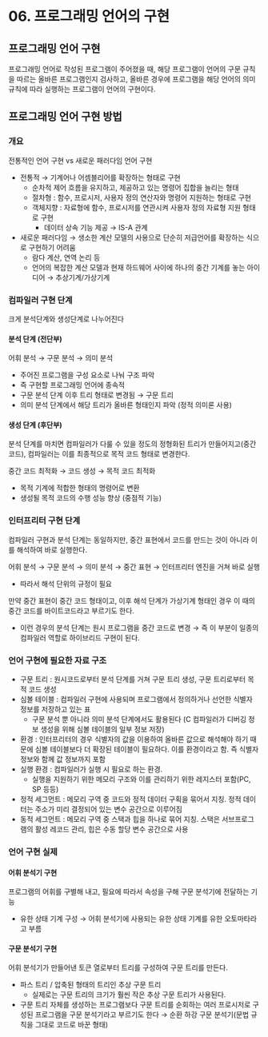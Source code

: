 # 06. 프로그래밍 언어의 구현
## 프로그래밍 언어 구현
프로그래밍 언어로 작성된 프로그램이 주어졌을 때, 해당 프로그램이 언어의 구문 규칙을 따르는 올바른 프로그램인지 검사하고, 올바른 경우에 프로그램을 해당 언어의 의미 규칙에 따라 실행하는 프로그램이 언어의 구현이다.
## 프로그래밍 언어 구현 방법
### 개요
전통적인 언어 구현 vs 새로운 패러다임 언어 구현
- 전통적 → 기계어나 어셈블리어를 확장하는 형태로 구현
	- 순차적 제어 흐름을 유지하고, 제공하고 있는 명령어 집합을 늘리는 형태
	- 절차형 : 함수, 프로시저, 사용자 정의 연산자와 명령어 지원하는 형태로 구현
	- 객체지향 : 자료형에 함수, 프로시저를 연관시켜 사용자 정의 자료형 지원 형태로 구현
		- 데이터 상속 기능 제공 → IS-A 관계
- 새로운 패러다임 → 생소한 계산 모델의 사용으로 단순히 저급언어를 확장하는 식으로 구현하기 어려움
	- 람다 계산, 연역 논리 등
	- 언어의 복잡한 계산 모델과 현재 하드웨어 사이에 하나의 중간 기계를 놓는 아이디어 → 추상기계/가상기계
### 컴파일러 구현 단계
크게 분석단계와 생성단계로 나누어진다
#### 분석 단계 (전단부)
어휘 분석 → 구문 분석 → 의미 분석
- 주어진 프로그램을 구성 요소로 나눠 구조 파악
- 즉 구현할 프로그래밍 언어에 종속적
- 구문 분석 단계 이후 트리 형태로 변경됨 → 구문 트리
- 의미 분석 단계에서 해당 트리가 올바른 형태인지 파악 (정적 의미론 사용)
#### 생성 단계 (후단부)
분석 단계를 마치면 컴파일러가 다룰 수 있을 정도의 정형화된 트리가 만들어지고(중간 코드), 컴파일러는 이를 최종적으로 목적 코드 형태로 변경한다.

중간 코드 최적화 → 코드 생성 → 목적 코드 최적화
- 목적 기계에 적합한 형태의 명령어로 변환
- 생성될 목적 코드의 수행 성능 향상 (중점적 기능)
### 인터프리터 구현 단계
컴파일러 구현과 분석 단계는 동일하지만, 중간 표현에서 코드를 만드는 것이 아니라 이를 해석하여 바로 실행한다.

어휘 분석 → 구문 분석 → 의미 분석 → 중간 표현 → 인터프리터 엔진을 거쳐 바로 실행
- 따라서 해석 단위의 규정이 필요

만약 중간 표현이 중간 코드 형태이고, 이후 해석 단계가 가상기계 형태인 경우 이 때의 중간 코드를 바이트코드라고 부르기도 한다.
- 이런 경우의 분석 단계는 원시 프로그램을 중간 코드로 변경 → 즉 이 부분이 일종의 컴파일러 역할로 하이브리드 구현이 된다.
### 언어 구현에 필요한 자료 구조
- 구문 트리 : 원시코드로부터 분석 단계를 거쳐 구문 트리 생성, 구문 트리로부터 목적 코드 생성
- 심볼 테이블 : 컴파일러 구현에 사용되며 프로그램에서 정의하거나 선언한 식별자 정보를 저장하고 있는 표
	- 구문 분석 뿐 아니라 의미 분석 단계에서도 활용된다 (C 컴파일러가 디버깅 정보 생성을 위해 심볼 테이블의 일부 정보 저장)
- 환경 : 인터프리터의 경우 식별자의 값을 이용하여 올바른 값으로 해석해야 하기 때문에 심볼 테이블보다 더 확장된 테이블이 필요하다. 이를 환경이라고 함. 즉 식별자 정보와 함께 값 정보까지 포함
- 실행 환경 : 컴파일러가 실행 시 필요로 하는 환경.
	- 실행을 지원하기 위한 메모리 구조와 이를 관리하기 위한 레지스터 포함(PC, SP 등등)
- 정적 세그먼트 : 메모리 구역 중 코드와 정적 데이터 구획을 묶어서 지칭. 정적 데이터는 주소가 미리 결정되어 있는 변수 공간으로 이루어짐
- 동적 세그먼트 : 메모리 구역 중 스택과 힙을 하나로 묶어 지칭. 스택은 서브프로그램의 활성 레코드 관리, 힙은 수동 할당 변수 공간으로 사용
### 언어 구현 실제
#### 어휘 분석기 구현
프로그램의 어휘를 구별해 내고, 필요에 따라서 속성을 구해 구문 분석기에 전달하는 기능
- 유한 상태 기계 구성 → 어휘 분석기에 사용되는 유한 상태 기계를 유한 오토마타라고 부름
#### 구문 분석기 구현
어휘 분석기가 만들어낸 토큰 열로부터 트리를 구성하여 구문 트리를 만든다.
- 파스 트리 / 압축된 형태의 트리인 추상 구문 트리
	- 실제로는 구문 트리의 크기가 훨씬 작은 추상 구문 트리가 사용된다.
- 구문 트리 자체를 생성하는 프로그램보다 구문 트리를 순회하는 여러 프로시저로 구성된 프로그램을 구문 분석기라고 부르기도 한다 → 순환 하강 구문 분석기(문법 규칙을 그대로 코드로 바꾼 형태)